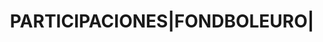 ---
layout: asset
title: PARTICIPACIONES|FONDBOLEURO|                                
isin: ES0178520005
---